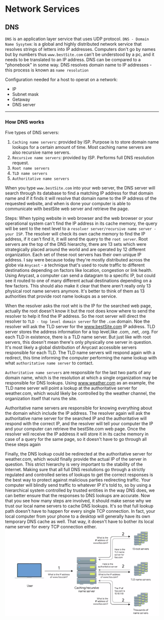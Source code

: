 # Network Services

## DNS
`DNS` is an application layer service that uses UDP protocol.
`DNS - Domain Name Sysytem`:  is a global and highly distributed network service that resolves strings of letters into IP addresses.
Computers don't go by names but by numbers thus `www.bestSite.com` can't be understood by a pc, and it needs to be translated to an IP address.
DNS can be compared to a "phonebook" in some way.
DNS resolves domain name to IP addresses - this process is known as `name resolution`

Configuration needed for a host to operat on a network:
- IP
- Subnet mask
- Getaway 
- DNS server
___
### How DNS works
Five types of DNS servers:
1. `Caching name servers`: provided by ISP. Purpose is to store domain name lookups for a certain amount of time. Most caching name servers are also recursive name servers. 
2. `Recursive name servers`: provided by ISP. Performs full DNS resolution request. 
3. `Root name servers` 
4. `TLD name servers` 
5. `Authoritative name servers`


When you type `www.bestSite.com` into your web server, the DNS server will search through its database to find a matching IP address
for that domain name and if it finds it will resolve that domain name to the IP address of the requested website, and when is done your 
computer is able to communicate with bestSite web server and retrieve the page.

Steps:
When typing website in web browser and the web browser or your operational system can't find the IP address in its cache memory, the
query will be sent to the next level to a `resolver server/recursive name server - your ISP`. 
The resolver will check its own cache memory to find the IP address, if it can't find it, it will send the query to the `root server`.
Root servers are the top of the DNS hierarchy, there are 13 sets which were strategically placed around the world and are operated by 12
different organization. Each set of these root servers has their own unique IP address.
I say were because today they're mostly distributed across the globe via `Anycast` - a technique that's used to route traffic to different 
destinations depending on factors like location, congestion or link health.
Using Anycast, a computer can send a datagram to a specific IP, but could see it routed to one of many different actual 
destinations depending on a few factors.
This should also make it clear that there aren't really only 13 physical root name servers anymore.
It's better to think of them as 13 authorities that provide root name lookups as a service.

When the resolver asks the root wht is the IP for the searched web page, actually the root doesn't know it but the root does know where to send
the resolver to help it find the IP address.
So the root server will direct the resolver to `TLD - top level domain server` for the `.com` domain.
Noe the resolver will ask the TLD server for the www.bestSite.com IP address.
TLD server stores the address information for a top level,like .com, .net, .org. 
For each TLD in existence, there is a TLD name server. But just like with root servers, this doesn't mean 
there's only physically one server in question. It's most likely a global distribution of Anycast accessible servers 
responsible for each TLD.
The TLD name servers will respond again with a redirect, this time informing the computer performing the name 
lookup with what `authoritative name server` to contact.

 `Authoritative name servers` are responsible for the last two 
parts of any domain name, which is the resolution at which a single organization may be responsible for DNS lookups.
Using www.weather.com as an example, the TLD name server will point a lookup at the authoritative server for weather.com, 
which would likely be controlled by the weather channel, the organization itself that runs the site.

Authoritative name servers are responsible for knowing everything about the domain which include the IP address.
The resolver again will ask the authoritative name server for the searched IP and the authoritative will respond with the  correct IP,
and the resolver will tell your computer the IP and your computer can retrieve the bestSite.com web page.
Once the resolver will receive the IP address it will store it in its cache memory in case of a query for the same page, so it doesn't have to go through all these steps again



 Finally, the DNS lookup could be redirected at the authoritative server for weather.com, which would finally provide the actual IP of the server in question. 
This strict hierarchy is very important to the stability of the Internet. Making sure that all full 
DNS resolutions go through a strictly regulated and controlled series of lookups to get the correct responses is the 
best way to protect against malicious parties redirecting traffic. Your computer will blindly send traffic to whatever 
IP it's told to, so by using a hierarchical system controlled by trusted entities in the way DNS does, we can better ensure 
that the responses to DNS lookups are accurate. Now that you see how many steps are involved, it should make sense why we 
trust our local name servers to cache DNS lookups. It's so that full lookup path doesn't have to happen for every single 
TCP connection. In fact, your local computer from your phone to a desktop will generally have its own temporary DNS cache as well. 
That way, it doesn't have to bother its local name server for every TCP connection either.
![img_1.png](img_1.png)



